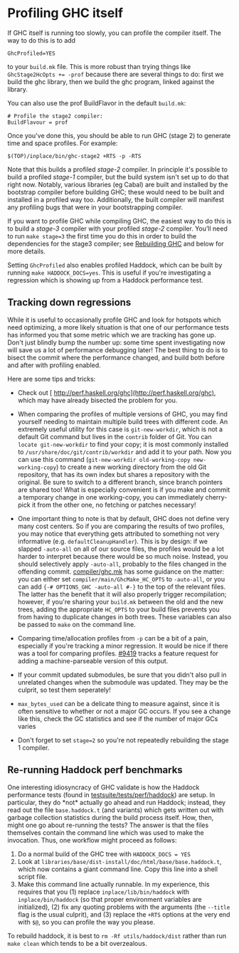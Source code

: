 # Profiling GHC itself


If GHC itself is running too slowly, you can profile the compiler itself.  The way to do this is to add

```wiki
GhcProfiled=YES 
```


to your `build.mk` file.  This is more robust than trying things like `GhcStage2HcOpts += -prof` because there are several things to do: first we build the ghc library, then we build the ghc program, linked against the library.


You can also use the prof BuildFlavor in the default `build.mk`:

```wiki
# Profile the stage2 compiler:
BuildFlavour = prof
```


Once you've done this, you should be able to run GHC (stage 2) to generate time and space profiles. For example:

```wiki
$(TOP)/inplace/bin/ghc-stage2 +RTS -p -RTS
```


Note that this builds a profiled *stage-2* compiler.  In principle it's possible to build a profiled *stage-1* compiler, but the build system isn't set up to do that right now.  Notably, various libraries (eg Cabal) are built and installed by the bootstrap compiler before building GHC; these would need to be built and installed in a profiled way too. Additionally, the built compiler will manifest any profiling bugs that were in your bootstrapping compiler.


If you want to profile GHC while compiling GHC, the easiest way to do this is to build a *stage-3* compiler with your profiled *stage-2* compiler. You’ll need to run `make stage=3` the first time you do this in order to build the dependencies for the stage3 compiler; see [Rebuilding GHC](building/using#rebuilding-the-ghc-binary-after-making-changes) and below for more details.


Setting `GhcProfiled` also enables profiled Haddock, which can be built by running `make HADDOCK_DOCS=yes`. This is useful if you're investigating a regression which is showing up from a Haddock performance test.

## Tracking down regressions


While it is useful to occasionally profile GHC and look for hotspots which need optimizing, a more likely situation is that one of our performance tests has informed you that some metric which we are tracking has gone up. Don't just blindly bump the number up: some time spent investigating now will save us a lot of performance debugging later!  The best thing to do is to bisect the commit where the performance changed, and build both before and after with profiling enabled.


Here are some tips and tricks:

- Check out [ http://perf.haskell.org/ghc](http://perf.haskell.org/ghc), which may have already bisected the problem for you.

- When comparing the profiles of multiple versions of GHC, you may find yourself needing to maintain multiple build trees with different code. An extremely useful utility for this case is `git-new-workdir`, which is not a default Git command but lives in the `contrib` folder of Git. You can `locate git-new-workdir` to find your copy; it is most commonly installed to `/usr/share/doc/git/contrib/workdir` and add it to your path.  Now you can use this command (`git-new-workdir old-working-copy new-working-copy`) to create a new working directory from the old Git repository, that has its own index but shares a repository with the original. Be sure to switch to a different branch, since branch pointers are shared too! What is especially convenient is if you make and commit a temporary change in one working-copy, you can immediately cherry-pick it from the other one, no fetching or patches necessary!

- One important thing to note is that by default, GHC does not define very many cost centers. So if you are comparing the results of two profiles, you may notice that everything gets attributed to something not very informative (e.g. `defaultCleanupHandler`). This is by design: if we slapped `-auto-all` on all of our source files, the profiles would be a lot harder to interpret because there would be so much noise. Instead, you should selectively apply `-auto-all`, probably to the files changed in the offending commit. [compiler/ghc.mk](/trac/ghc/browser/ghc/compiler/ghc.mk) has some guidance on the matter: you can either set `compiler/main/GhcMake_HC_OPTS` to `-auto-all`, or you can add `{-# OPTIONS_GHC -auto-all #-}` to the top of the relevant files. The latter has the benefit that it will also properly trigger recompilation; however, if you're sharing your ``build.mk`` between the old and the new trees, adding the appropriate `HC_OPTS` to your build files prevents you from having to duplicate changes in both trees. These variables can also be passed to `make` on the command line.

- Comparing time/allocation profiles from `-p` can be a bit of a pain, especially if you're tracking a minor regression. It would be nice if there was a tool for comparing profiles. [\#9419](https://gitlab.haskell.org//ghc/ghc/issues/9419) tracks a feature request for adding a machine-parseable version of this output.

- If your commit updated submodules, be sure that you didn't also pull in unrelated changes when the submodule was updated. They may be the culprit, so test them seperately!

- `max_bytes_used` can be a delicate thing to measure against, since it is often sensitive to whether or not a major GC occurs. If you see a change like this, check the GC statistics and see if the number of major GCs varies

- Don't forget to set `stage=2` so you're not repeatedly rebuilding the stage 1 compiler.

## Re-running Haddock perf benchmarks


One interesting idiosyncracy of GHC validate is how the Haddock performance tests (found in [testsuite/tests/perf/haddock](/trac/ghc/browser/ghc/testsuite/tests/perf/haddock)) are setup. In particular, they do \*not\* actually go ahead and run Haddock; instead, they read out the file `base.haddock.t` (and variants) which gets written out with garbage collection statistics during the build process itself. How, then, might one go about re-running the tests? The answer is that the files themselves contain the command line which was used to make the invocation.  Thus, one workflow might proceed as follows:

1. Do a normal build of the GHC tree with `HADDOCK_DOCS = YES`
1. Look at `libraries/base/dist-install/doc/html/base/base.haddock.t`, which now contains a giant command line. Copy this line into a shell script file.
1. Make this command line actually runnable. In my experience, this requires that you (1) replace `inplace/lib/bin/haddock` with `inplace/bin/haddock` (so that proper environment variables are initialized), (2) fix any quoting problems with the arguments (the `--title` flag is the usual culprit), and (3) replace the `+RTS` options at the very end with `$@`, so you can profile the way you please.


To rebuild haddock, it is best to `rm -Rf utils/haddock/dist` rather than run `make clean` which tends to be a bit overzealous.
